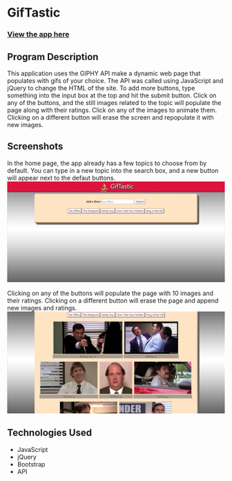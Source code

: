 # GifTastic

### [View the app here](https://mvang92.github.io/GifTastic/)

## Program Description
This application uses the GIPHY API make a dynamic web page that populates with gifs of your choice. The API was called using JavaScript and jQuery to change the HTML of the site. To add more buttons, type something into the input box at the top and hit the submit button. Click on any of the buttons, and the still images related to the topic will populate the page along with their ratings. Click on any of the images to animate them. Clicking on a different button will erase the screen and repopulate it with new images.

## Screenshots

In the home page, the app already has a few topics to choose from by default. You can type in a new topic into the search box, and a new button will appear next to the defaut buttons.
![Alt Text](assets/images/home.JPG)

Clicking on any of the buttons will populate the page with 10 images and their ratings. Clicking on a different button will erase the page and append new images and ratings.
![Alt Text](assets/images/demo.JPG)

## Technologies Used
* JavaScript
* jQuery
* Bootstrap
* API